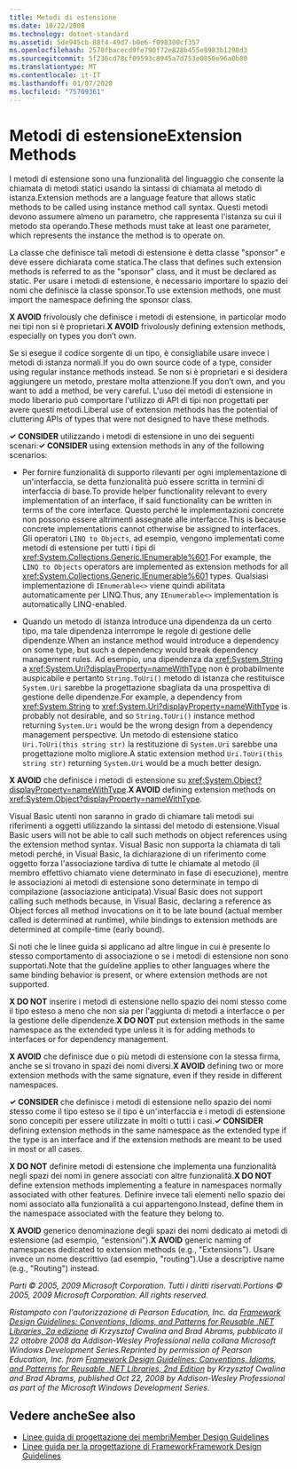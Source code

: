 ```yaml
---
title: Metodi di estensione
ms.date: 10/22/2008
ms.technology: dotnet-standard
ms.assetid: 5de945cb-88f4-49d7-b0e6-f098300cf357
ms.openlocfilehash: 2578fbacecd9fe790f72e828b455e8983b1298d3
ms.sourcegitcommit: 5f236cd78cf09593c8945a7d753e0850e96a0b80
ms.translationtype: MT
ms.contentlocale: it-IT
ms.lasthandoff: 01/07/2020
ms.locfileid: "75709361"
---
```

# <a name="extension-methods"></a><span data-ttu-id="dba40-102">Metodi di estensione</span><span class="sxs-lookup"><span data-stu-id="dba40-102">Extension Methods</span></span>
<span data-ttu-id="dba40-103">I metodi di estensione sono una funzionalità del linguaggio che consente la chiamata di metodi statici usando la sintassi di chiamata al metodo di istanza.</span><span class="sxs-lookup"><span data-stu-id="dba40-103">Extension methods are a language feature that allows static methods to be called using instance method call syntax.</span></span> <span data-ttu-id="dba40-104">Questi metodi devono assumere almeno un parametro, che rappresenta l'istanza su cui il metodo sta operando.</span><span class="sxs-lookup"><span data-stu-id="dba40-104">These methods must take at least one parameter, which represents the instance the method is to operate on.</span></span>  
  
 <span data-ttu-id="dba40-105">La classe che definisce tali metodi di estensione è detta classe "sponsor" e deve essere dichiarata come statica.</span><span class="sxs-lookup"><span data-stu-id="dba40-105">The class that defines such extension methods is referred to as the "sponsor" class, and it must be declared as static.</span></span> <span data-ttu-id="dba40-106">Per usare i metodi di estensione, è necessario importare lo spazio dei nomi che definisce la classe sponsor.</span><span class="sxs-lookup"><span data-stu-id="dba40-106">To use extension methods, one must import the namespace defining the sponsor class.</span></span>  
  
 <span data-ttu-id="dba40-107">**X AVOID** frivolously che definisce i metodi di estensione, in particolar modo nei tipi non si è proprietari.</span><span class="sxs-lookup"><span data-stu-id="dba40-107">**X AVOID** frivolously defining extension methods, especially on types you don’t own.</span></span>  
  
 <span data-ttu-id="dba40-108">Se si esegue il codice sorgente di un tipo, è consigliabile usare invece i metodi di istanza normali.</span><span class="sxs-lookup"><span data-stu-id="dba40-108">If you do own source code of a type, consider using regular instance methods instead.</span></span> <span data-ttu-id="dba40-109">Se non si è proprietari e si desidera aggiungere un metodo, prestare molta attenzione.</span><span class="sxs-lookup"><span data-stu-id="dba40-109">If you don’t own, and you want to add a method, be very careful.</span></span> <span data-ttu-id="dba40-110">L'uso dei metodi di estensione in modo liberario può comportare l'utilizzo di API di tipi non progettati per avere questi metodi.</span><span class="sxs-lookup"><span data-stu-id="dba40-110">Liberal use of extension methods has the potential of cluttering APIs of types that were not designed to have these methods.</span></span>  
  
 <span data-ttu-id="dba40-111">**✓ CONSIDER** utilizzando i metodi di estensione in uno dei seguenti scenari:</span><span class="sxs-lookup"><span data-stu-id="dba40-111">**✓ CONSIDER** using extension methods in any of the following scenarios:</span></span>  
  
- <span data-ttu-id="dba40-112">Per fornire funzionalità di supporto rilevanti per ogni implementazione di un'interfaccia, se detta funzionalità può essere scritta in termini di interfaccia di base.</span><span class="sxs-lookup"><span data-stu-id="dba40-112">To provide helper functionality relevant to every implementation of an interface, if said functionality can be written in terms of the core interface.</span></span> <span data-ttu-id="dba40-113">Questo perché le implementazioni concrete non possono essere altrimenti assegnate alle interfacce.</span><span class="sxs-lookup"><span data-stu-id="dba40-113">This is because concrete implementations cannot otherwise be assigned to interfaces.</span></span> <span data-ttu-id="dba40-114">Gli operatori `LINQ to Objects`, ad esempio, vengono implementati come metodi di estensione per tutti i tipi di <xref:System.Collections.Generic.IEnumerable%601>.</span><span class="sxs-lookup"><span data-stu-id="dba40-114">For example, the `LINQ to Objects` operators are implemented as extension methods for all <xref:System.Collections.Generic.IEnumerable%601> types.</span></span> <span data-ttu-id="dba40-115">Qualsiasi implementazione di `IEnumerable<>` viene quindi abilitata automaticamente per LINQ.</span><span class="sxs-lookup"><span data-stu-id="dba40-115">Thus, any `IEnumerable<>` implementation is automatically LINQ-enabled.</span></span>  
  
- <span data-ttu-id="dba40-116">Quando un metodo di istanza introduce una dipendenza da un certo tipo, ma tale dipendenza interrompe le regole di gestione delle dipendenze.</span><span class="sxs-lookup"><span data-stu-id="dba40-116">When an instance method would introduce a dependency on some type, but such a dependency would break dependency management rules.</span></span> <span data-ttu-id="dba40-117">Ad esempio, una dipendenza da <xref:System.String> a <xref:System.Uri?displayProperty=nameWithType> non è probabilmente auspicabile e pertanto `String.ToUri()` metodo di istanza che restituisce `System.Uri` sarebbe la progettazione sbagliata da una prospettiva di gestione delle dipendenze.</span><span class="sxs-lookup"><span data-stu-id="dba40-117">For example, a dependency from <xref:System.String> to <xref:System.Uri?displayProperty=nameWithType> is probably not desirable, and so `String.ToUri()` instance method returning `System.Uri` would be the wrong design from a dependency management perspective.</span></span> <span data-ttu-id="dba40-118">Un metodo di estensione statico `Uri.ToUri(this string str)` la restituzione di `System.Uri` sarebbe una progettazione molto migliore.</span><span class="sxs-lookup"><span data-stu-id="dba40-118">A static extension method `Uri.ToUri(this string str)` returning `System.Uri` would be a much better design.</span></span>  
  
 <span data-ttu-id="dba40-119">**X AVOID** che definisce i metodi di estensione su <xref:System.Object?displayProperty=nameWithType>.</span><span class="sxs-lookup"><span data-stu-id="dba40-119">**X AVOID** defining extension methods on <xref:System.Object?displayProperty=nameWithType>.</span></span>  
  
 <span data-ttu-id="dba40-120">Visual Basic utenti non saranno in grado di chiamare tali metodi sui riferimenti a oggetti utilizzando la sintassi del metodo di estensione.</span><span class="sxs-lookup"><span data-stu-id="dba40-120">Visual Basic users will not be able to call such methods on object references using the extension method syntax.</span></span> <span data-ttu-id="dba40-121">Visual Basic non supporta la chiamata di tali metodi perché, in Visual Basic, la dichiarazione di un riferimento come oggetto forza l'associazione tardiva di tutte le chiamate al metodo (il membro effettivo chiamato viene determinato in fase di esecuzione), mentre le associazioni ai metodi di estensione sono determinate in tempo di compilazione (associazione anticipata).</span><span class="sxs-lookup"><span data-stu-id="dba40-121">Visual Basic does not support calling such methods because, in Visual Basic, declaring a reference as Object forces all method invocations on it to be late bound (actual member called is determined at runtime), while bindings to extension methods are determined at compile-time (early bound).</span></span>  
  
 <span data-ttu-id="dba40-122">Si noti che le linee guida si applicano ad altre lingue in cui è presente lo stesso comportamento di associazione o se i metodi di estensione non sono supportati.</span><span class="sxs-lookup"><span data-stu-id="dba40-122">Note that the guideline applies to other languages where the same binding behavior is present, or where extension methods are not supported.</span></span>  
  
 <span data-ttu-id="dba40-123">**X DO NOT** inserire i metodi di estensione nello spazio dei nomi stesso come il tipo esteso a meno che non sia per l'aggiunta di metodi a interfacce o per la gestione delle dipendenze.</span><span class="sxs-lookup"><span data-stu-id="dba40-123">**X DO NOT** put extension methods in the same namespace as the extended type unless it is for adding methods to interfaces or for dependency management.</span></span>  
  
 <span data-ttu-id="dba40-124">**X AVOID** che definisce due o più metodi di estensione con la stessa firma, anche se si trovano in spazi dei nomi diversi.</span><span class="sxs-lookup"><span data-stu-id="dba40-124">**X AVOID** defining two or more extension methods with the same signature, even if they reside in different namespaces.</span></span>  
  
 <span data-ttu-id="dba40-125">**✓ CONSIDER** che definisce i metodi di estensione nello spazio dei nomi stesso come il tipo esteso se il tipo è un'interfaccia e i metodi di estensione sono concepiti per essere utilizzate in molti o tutti i casi.</span><span class="sxs-lookup"><span data-stu-id="dba40-125">**✓ CONSIDER** defining extension methods in the same namespace as the extended type if the type is an interface and if the extension methods are meant to be used in most or all cases.</span></span>  
  
 <span data-ttu-id="dba40-126">**X DO NOT** definire metodi di estensione che implementa una funzionalità negli spazi dei nomi in genere associati con altre funzionalità.</span><span class="sxs-lookup"><span data-stu-id="dba40-126">**X DO NOT** define extension methods implementing a feature in namespaces normally associated with other features.</span></span> <span data-ttu-id="dba40-127">Definire invece tali elementi nello spazio dei nomi associato alla funzionalità a cui appartengono.</span><span class="sxs-lookup"><span data-stu-id="dba40-127">Instead, define them in the namespace associated with the feature they belong to.</span></span>  
  
 <span data-ttu-id="dba40-128">**X AVOID** generico denominazione degli spazi dei nomi dedicato ai metodi di estensione (ad esempio, "estensioni").</span><span class="sxs-lookup"><span data-stu-id="dba40-128">**X AVOID** generic naming of namespaces dedicated to extension methods (e.g., "Extensions").</span></span> <span data-ttu-id="dba40-129">Usare invece un nome descrittivo (ad esempio, "routing").</span><span class="sxs-lookup"><span data-stu-id="dba40-129">Use a descriptive name (e.g., "Routing") instead.</span></span>  
  
 <span data-ttu-id="dba40-130">*Parti © 2005, 2009 Microsoft Corporation. Tutti i diritti riservati.*</span><span class="sxs-lookup"><span data-stu-id="dba40-130">*Portions © 2005, 2009 Microsoft Corporation. All rights reserved.*</span></span>  
  
 <span data-ttu-id="dba40-131">*Ristampato con l'autorizzazione di Pearson Education, Inc. da [Framework Design Guidelines: Conventions, Idioms, and Patterns for Reusable .NET Libraries, 2a edizione](https://www.informit.com/store/framework-design-guidelines-conventions-idioms-and-9780321545619) di Krzysztof Cwalina and Brad Abrams, pubblicato il 22 ottobre 2008 da Addison-Wesley Professional nella collana Microsoft Windows Development Series.*</span><span class="sxs-lookup"><span data-stu-id="dba40-131">*Reprinted by permission of Pearson Education, Inc. from [Framework Design Guidelines: Conventions, Idioms, and Patterns for Reusable .NET Libraries, 2nd Edition](https://www.informit.com/store/framework-design-guidelines-conventions-idioms-and-9780321545619) by Krzysztof Cwalina and Brad Abrams, published Oct 22, 2008 by Addison-Wesley Professional as part of the Microsoft Windows Development Series.*</span></span>  
  
## <a name="see-also"></a><span data-ttu-id="dba40-132">Vedere anche</span><span class="sxs-lookup"><span data-stu-id="dba40-132">See also</span></span>

- [<span data-ttu-id="dba40-133">Linee guida di progettazione dei membri</span><span class="sxs-lookup"><span data-stu-id="dba40-133">Member Design Guidelines</span></span>](../../../docs/standard/design-guidelines/member.md)
- [<span data-ttu-id="dba40-134">Linee guida per la progettazione di Framework</span><span class="sxs-lookup"><span data-stu-id="dba40-134">Framework Design Guidelines</span></span>](../../../docs/standard/design-guidelines/index.md)

